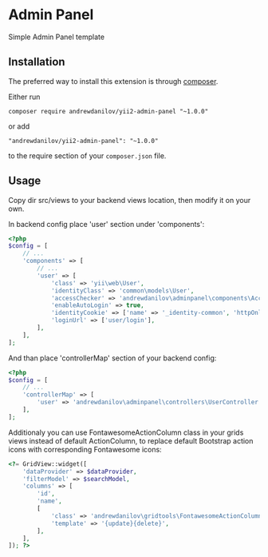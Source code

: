 Admin Panel
===========
Simple Admin Panel template

Installation
------------

The preferred way to install this extension is through [composer](http://getcomposer.org/download/).

Either run

```
composer require andrewdanilov/yii2-admin-panel "~1.0.0"
```

or add

```
"andrewdanilov/yii2-admin-panel": "~1.0.0"
```

to the require section of your `composer.json` file.


Usage
-----

Copy dir src/views to your backend views location, then modify it on your own.

In backend config place 'user' section under 'components':

```php
<?php
$config = [
    // ...
    'components' => [
        // ...
        'user' => [
			'class' => 'yii\web\User',
			'identityClass' => 'common\models\User',
			'accessChecker' => 'andrewdanilov\adminpanel\components\AccessChecker',
			'enableAutoLogin' => true,
			'identityCookie' => ['name' => '_identity-common', 'httpOnly' => true],
			'loginUrl' => ['user/login'],
		],
    ],
];
```

And than place 'controllerMap' section of your backend config:

```php
<?php
$config = [
    // ...
    'controllerMap' => [
        'user' => 'andrewdanilov\adminpanel\controllers\UserController',
    ],
];
```

Additionaly you can use FontawesomeActionColumn class in your grids views instead of default ActionColumn, to replace default Bootstrap action icons with corresponding Fontawesome icons:

```php
<?= GridView::widget([
	'dataProvider' => $dataProvider,
	'filterModel' => $searchModel,
	'columns' => [
		'id',
		'name',
		[
			'class' => 'andrewdanilov\gridtools\FontawesomeActionColumn',
			'template' => '{update}{delete}',
		],
	],
]); ?>
```